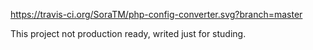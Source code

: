 https://travis-ci.org/SoraTM/php-config-converter.svg?branch=master

This project not production ready, writed just for studing.
